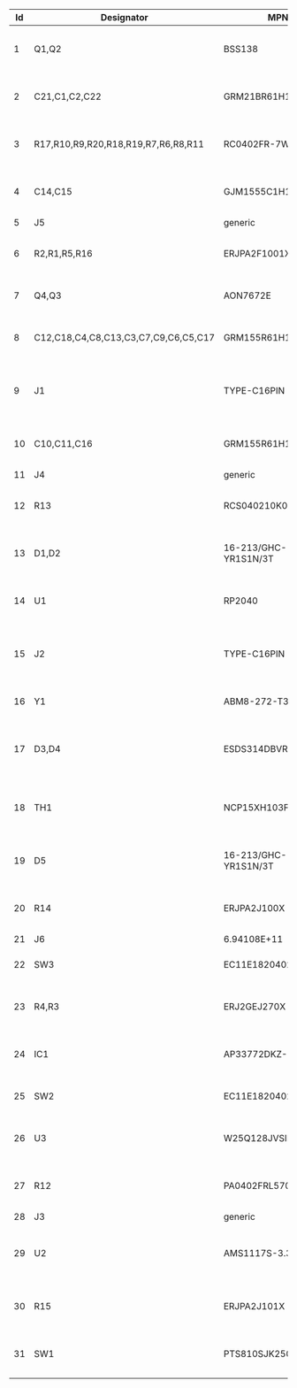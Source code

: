 | Id | Designator                           | MPN                  | Footprint                                      | DNP | Price  | Quantity | Designation                        | Amount | Supplier and ref                                                                                                                           |
| -- | ------------------------------------ | -------------------- | ---------------------------------------------- | --- | ------ | -------- | ---------------------------------- | ------ | ------------------------------------------------------------------------------------------------------------------------------------------ |
| 1  | Q1,Q2                                | BSS138               | SOT-23                                         | No  | 0.0417 | 2        | BSS138                             | 0.0834 | https://www.lcsc.com/product-detail/MOSFETs_onsemi-BSS138LT1G_C82045.html?s_z=n_bss138                                                     |
| 2  | C21,C1,C2,C22                        | GRM21BR61H106KE43L   | C_0805_2012Metric                              | No  | 0.0703 | 4        | 10u                                | 0.2812 | https://www.lcsc.com/product-detail/Multilayer-Ceramic-Capacitors-MLCC-SMD-SMT_Murata-Electronics-GRM21BR61H106KE43L_C440198.html          |
| 3  | R17,R10,R9,R20,R18,R19,R7,R6,R8,R11  | RC0402FR-7W5K1L      | R_0402_1005Metric                              | No  | 0.0019 | 10       | 5.1k                               | 0.019  | https://www.lcsc.com/product-detail/Chip-Resistor-Surface-Mount_YAGEO-RC0402FR-7W5K1L_C7334585.html                                        |
| 4  | C14,C15                              | GJM1555C1H150FB01D   | C_0402_1005Metric                              | No  | 0.021  | 2        | 15p                                | 0.042  | https://www.lcsc.com/product-detail/Multilayer-Ceramic-Capacitors-MLCC-SMD-SMT_Murata-Electronics-GJM1555C1H150FB01D_C441742.html          |
| 5  | J5                                   | generic              | PinHeader_1x04_P2.54mm_Vertical                | Yes | 0      | 1        | Conn_01x04_Socket_external         | 0      | \-                                                                                                                                         |
| 6  | R2,R1,R5,R16                         | ERJPA2F1001X         | R_0402_1005Metric                              | No  | 0.0027 | 4        | 1k                                 | 0.0108 | https://www.lcsc.com/product-detail/Chip-Resistor-Surface-Mount_PANASONIC-ERJPA2F1001X_C427241.html                                        |
| 7  | Q4,Q3                                | AON7672E             | TRANS_AONR21307                                | No  | 0.7665 | 2        | AON7672E                           | 1.533  | https://www.lcsc.com/product-detail/MOSFETs_Alpha-Omega-Semicon-AON7262E_C176755.html                                                      |
| 8  | C12,C18,C4,C8,C13,C3,C7,C9,C6,C5,C17 | GRM155R61H104JE14D   | C_0402_1005Metric                              | No  | 0.0074 | 11       | 100n                               | 0.0814 | https://www.lcsc.com/product-detail/Multilayer-Ceramic-Capacitors-MLCC-SMD-SMT_Murata-Electronics-GRM155R61H104JE14D_C426067.html          |
| 9  | J1                                   | TYPE-C16PIN          | USB_C_Receptacle_XKB_U262-16XN-4BVC11          | No  | 0.62   | 1        | USB_C_Receptacle_USB2.0_14P_RP2040 | 0.62   | https://www.lcsc.com/product-detail/USB-Connectors_SHOU-HAN-TYPE-C16PIN_C393939.html?s_z=n_USB_C_Receptacle_XKB_U262-16XN-4BVC11           |
| 10 | C10,C11,C16                          | GRM155R61H105KE05D   | C_0402_1005Metric                              | No  | 0.0226 | 3        | 1u                                 | 0.0678 | https://www.lcsc.com/product-detail/Multilayer-Ceramic-Capacitors-MLCC-SMD-SMT_Murata-Electronics-GRM155R61H105KE05D_C1518208.html         |
| 11 | J4                                   | generic              | PinHeader_1x03_P2.54mm_Vertical                | Yes | 0      | 1        | Conn_01x03_Pin_SWD                 | 0      | \-                                                                                                                                         |
| 12 | R13                                  | RCS040210K0FKED      | R_0402_1005Metric                              | No  | 0.0278 | 1        | 10k                                | 0.0278 | https://www.lcsc.com/product-detail/Chip-Resistor-Surface-Mount_Vishay-Intertech-RCS040210K0FKED_C3020235.html                             |
| 13 | D1,D2                                | 16-213/GHC-YR1S1N/3T | LED_0402_1005Metric                            | No  | 0.0526 | 2        | LED                                | 0.1052 | https://www.lcsc.com/product-detail/LED-Indication-Discrete_Everlight-Elec-16-213-GHC-YR1S1N-3T_C2980183.html?s_z=n_LED                    |
| 14 | U1                                   | RP2040               | QFN-56-1EP_7x7mm_P0.4mm_EP3.2x3.2mm            | No  | 1.1274 | 1        | RP2040                             | 1.1274 | https://www.lcsc.com/product-detail/Microcontrollers-MCU-MPU-SOC_Raspberry-Pi-RP2040_C2040.html?s_z=n_rp2040                               |
| 15 | J2                                   | TYPE-C16PIN          | USB_C_Receptacle_XKB_U262-16XN-4BVC11          | No  | 0.62   | 1        | USB_C_Receptacle_USB2.0_14P        | 0.62   | https://www.lcsc.com/product-detail/USB-Connectors_SHOU-HAN-TYPE-C16PIN_C393939.html?s_z=n_USB_C_Receptacle_XKB_U262-16XN-4BVC11           |
| 16 | Y1                                   | ABM8-272-T3          | Crystal_SMD_3225-4Pin_3.2x2.5mm                | No  | 0.3882 | 1        | Crystal_GND24                      | 0.3882 | https://www.lcsc.com/product-detail/Crystals_Abracon-LLC-ABM8-272-T3_C20625731.html?s_z=n_abm8                                             |
| 17 | D3,D4                                | ESDS314DBVR          | SOT95P280X145-5N                               | No  | 0.2314 | 2        | ESDS314DBVR                        | 0.4628 | https://www.lcsc.com/product-detail/ESD-and-Surge-Protection-TVS-ESD_Texas-Instruments-ESDS314DBVR_C1847859.html?s_z=n_ESDS314DBVR         |
| 18 | TH1                                  | NCP15XH103F03RC      | R_0402_1005Metric                              | No  | 0.0104 | 1        | 10k @ 25C                          | 0.0104 | https://www.lcsc.com/product-detail/NTC-Thermistors_Murata-Electronics-NCP15XH103F03RC_C77131.html?s_z=n_C77131                            |
| 19 | D5                                   | 16-213/GHC-YR1S1N/3T | LED_0402_1005Metric_Pad0.77x0.64mm_HandSolder  | No  | 0.0526 | 1        | LED                                | 0.0526 | https://www.lcsc.com/product-detail/LED-Indication-Discrete_Everlight-Elec-16-213-GHC-YR1S1N-3T_C2980183.html?s_z=n_LED                    |
| 20 | R14                                  | ERJPA2J100X          | R_0402_1005Metric                              | No  | 0.0201 | 1        | 10                                 | 0.0201 | https://www.lcsc.com/product-detail/Chip-Resistor-Surface-Mount_PANASONIC-ERJPA2J100X_C427198.html                                         |
| 21 | J6                                   | 6.94108E+11          | BarrelJack_Wuerth_6941xx301002                 | No  |        | 1        | Barrel_Jack                        | 0      |                                                                                                                                            |
| 22 | SW3                                  | EC11E1820402         | RotaryEncoder_Alps_EC11E-Switch_Vertical_H20mm | No  | 1.548  | 1        | RotaryEncoder_Switch_Current       | 1.548  | https://www.lcsc.com/product-detail/Rotary-Encoders_ALPSALPINE-EC11E1820402_C361167.html                                                   |
| 23 | R4,R3                                | ERJ2GEJ270X          | R_0402_1005Metric                              | No  | 0.0039 | 2        | 27                                 | 0.0078 | https://www.lcsc.com/product-detail/Chip-Resistor-Surface-Mount_PANASONIC-ERJ2GEJ270X_C278580.html                                         |
| 24 | IC1                                  | AP33772DKZ-13        | AP33772SDKZ13FA01                              | No  | 1.6472 | 1        | AP33772SDKZ-13-FA01                | 1.6472 | https://www.lcsc.com/product-detail/AC-DC-Controllers-and-Regulators_Diodes-Incorporated-AP33772DKZ-13_C5244513.html?s_z=n_AP3377          |
| 25 | SW2                                  | EC11E1820402         | RotaryEncoder_Alps_EC11E-Switch_Vertical_H20mm | No  | 1.548  | 1        | RotaryEncoder_Switch_Voltage       | 1.548  | https://www.lcsc.com/product-detail/Rotary-Encoders_ALPSALPINE-EC11E1820402_C361167.html                                                   |
| 26 | U3                                   | W25Q128JVSIM         | SOIC-8_5.23x5.23mm_P1.27mm                     | No  | 1.0642 | 1        | W25Q128JVS                         | 1.0642 | https://www.lcsc.com/product-detail/NOR-FLASH_Winbond-Elec-W25Q128JVSIM_C2613930.html?s_z=n_W25Q128JVS                                     |
| 27 | R12                                  | PA0402FRL570R005L    | R_0402_1005Metric                              | No  | 0.0679 | 1        | 5m                                 | 0.0679 | https://www.lcsc.com/product-detail/Current-Sense-Resistors-Shunt-Resistors_YAGEO-PA0402FRL570R005L_C723468.html                           |
| 28 | J3                                   | generic              | PinHeader_1x04_P2.54mm_Vertical                | Yes |        | 1        | Conn_01x04_Socket_OLED             | 0      |                                                                                                                                            |
| 29 | U2                                   | AMS1117S-3.3         | SOT-223-3_TabPin2                              | No  | 0.1005 | 1        | AMS1117s-3.3                       | 0.1005 | https://www.lcsc.com/product-detail/Voltage-Regulators-Linear-Low-Drop-Out-LDO-Regulators_JSMSEMI-AMS1117S-3-3_C917152.html?s_z=n_ams1117s |
| 30 | R15                                  | ERJPA2J101X          | R_0402_1005Metric                              | No  | 0.0374 | 1        | 100                                | 0.0374 | https://www.lcsc.com/product-detail/Chip-Resistor-Surface-Mount_PANASONIC-ERJPA2J101X_C427204.html                                         |
| 31 | SW1                                  | PTS810SJK250SMTRLFS  | SW_SPST_PTS810                                 | No  | 0.6744 | 1        | SW_Push                            | 0.6744 | https://www.lcsc.com/product-detail/Tactile-Switches_C-K-PTS810SJK250SMTRLFS_C221896.html?s_z=n_C221896                                    |
